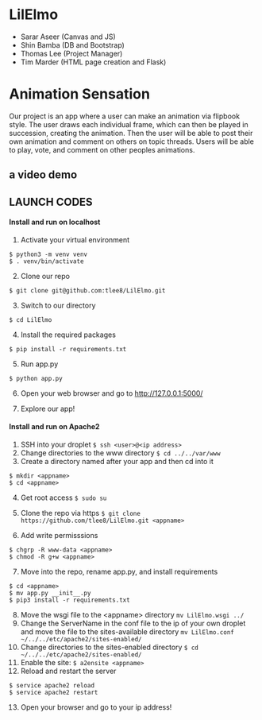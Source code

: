 # LilElmo
* Sarar Aseer (Canvas and JS)
* Shin Bamba (DB and Bootstrap)
* Thomas Lee (Project Manager)
* Tim Marder (HTML page creation and Flask)

# Animation Sensation
Our project is an app where a user can make an animation via flipbook style. The user draws each individual frame, which can then be played in succession, creating the animation. Then the user will be able to post their own animation and comment on others on topic threads. Users will be able to play, vote, and comment on other peoples animations. 

## a video demo

## LAUNCH CODES

#### Install and run on localhost
1. Activate your virtual environment 
```
$ python3 -m venv venv
$ . venv/bin/activate
```

2. Clone our repo 
```
$ git clone git@github.com:tlee8/LilElmo.git
```

3. Switch to our directory 
```
$ cd LilElmo
```

4. Install the required packages 
```
$ pip install -r requirements.txt
```

5. Run app.py 
```
$ python app.py
```

6. Open your web browser and go to http://127.0.0.1:5000/

7. Explore our app!

#### Install and run on Apache2
1. SSH into your droplet
```$ ssh <user>@<ip address>```
2. Change directories to the www directory 
```$ cd ../../var/www```
3. Create a directory named after your app and then cd into it
```
$ mkdir <appname>
$ cd <appname>
```
4. Get root access
```$ sudo su ```

5. Clone the repo via https
```$ git clone https://github.com/tlee8/LilElmo.git <appname> ```
6. Add write permisssions
```
$ chgrp -R www-data <appname>
$ chmod -R g+w <appname>
```
7. Move into the repo, rename app.py, and install requirements
```
$ cd <appname>
$ mv app.py __init__.py
$ pip3 install -r requirements.txt
```
8. Move the wsgi file to the \<appname\> directory ```mv LilElmo.wsgi ../```
9. Change the ServerName in the conf file to the ip of your own droplet and move the file to the sites-available directory ```mv LilElmo.conf ~/../../etc/apache2/sites-enabled/```
10. Change directories to the sites-enabled directory
```$ cd ~/../../etc/apache2/sites-enabled/```
11. Enable the site:
```$ a2ensite <appname>```
12. Reload and restart the server
```
$ service apache2 reload
$ service apache2 restart
```
13. Open your browser and go to your ip address!
